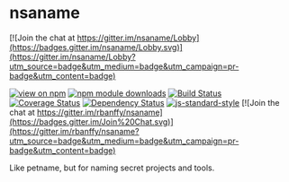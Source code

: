 # nsaname

[![Join the chat at https://gitter.im/nsaname/Lobby](https://badges.gitter.im/nsaname/Lobby.svg)](https://gitter.im/nsaname/Lobby?utm_source=badge&utm_medium=badge&utm_campaign=pr-badge&utm_content=badge)

[![view on npm](http://img.shields.io/npm/v/nsaname.svg)](https://www.npmjs.org/package/nsaname)
[![npm module downloads](http://img.shields.io/npm/dt/nsaname.svg)](https://www.npmjs.org/package/nsaname)
[![Build Status](https://travis-ci.org/rbanffy/nsaname.svg?branch=master)](https://travis-ci.org/rbanffy/nsaname)
[![Coverage Status](https://coveralls.io/repos/github/rbanffy/nsaname/badge.svg?branch=master)](https://coveralls.io/github/rbanffy/nsaname?branch=master)
[![Dependency Status](https://david-dm.org/rbanffy/nsaname.svg)](https://david-dm.org/rbanffy/nsaname)
[![js-standard-style](https://img.shields.io/badge/code%20style-standard-brightgreen.svg)](https://github.com/feross/standard)
[![Join the chat at https://gitter.im/rbanffy/nsaname](https://badges.gitter.im/Join%20Chat.svg)](https://gitter.im/rbanffy/nsaname?utm_source=badge&utm_medium=badge&utm_campaign=pr-badge&utm_content=badge)


Like petname, but for naming secret projects and tools.
